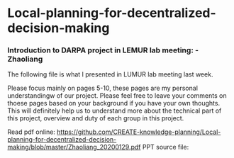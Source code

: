 # Local-planning-for-decentralized-decision-making

### Introduction to DARPA project in LEMUR lab meeting: -Zhaoliang
The following file is what I presented in LUMUR lab meeting last week. 

Please focus mainly on pages 5-10, these pages are my personal understandingw of our project. Please feel free to leave your comments on thoese pages based on your background if you have your own thoughts. This will definitely help us to understand more about the technical part of this project, overview and duty of each group in this project. 

Read pdf online: https://github.com/CREATE-knowledge-planning/Local-planning-for-decentralized-decision-making/blob/master/Zhaoliang_20200129.pdf
PPT source file: 

